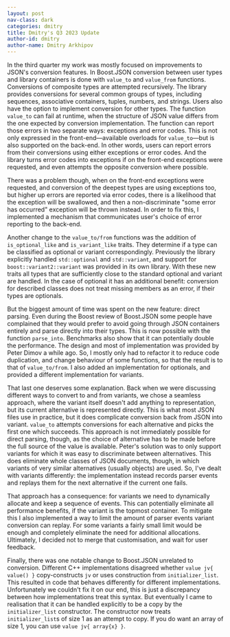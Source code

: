 ```yaml
---
layout: post
nav-class: dark
categories: dmitry
title: Dmitry's Q3 2023 Update
author-id: dmitry
author-name: Dmitry Arkhipov
---
```


In the third quarter my work was mostly focused on improvements to JSON's
conversion features. In Boost.JSON conversion between user types and library
containers is done with `value_to` and `value_from` functions. Conversions of
composite types are attempted recursively. The library provides conversions for
several common groups of types, including sequences, associative containers,
tuples, numbers, and strings. Users also have the option to implement
conversion for other types. The function `value_to` can fail at runtime, when
the structure of JSON value differs from the one expected by conversion
implementation. The function can report those errors in two separate ways:
exceptions and error codes. This is not only expressed in the
front-end—available overloads for `value_to`—but is also supported on the
back-end. In other words, users can report errors from their conversions using
either exceptions or error codes. And the library turns error codes into
exceptions if on the front-end exceptions were requested, and even attempts the
opposite conversion where possible.

There was a problem though, when on the front-end exceptions were requested,
and conversion of the deepest types are using exceptions too, but higher up
errors are reported via error codes, there is a likelihood that the exception
will be swallowed, and then a non-discriminate "some error has occurred"
exception will be thrown instead. In order to fix this, I implemented a
mechanism that communicates user's choice of error reporting to the back-end.

Another change to the `value_to/from` functions was the addition of
`is_optional_like` and `is_variant_like` traits. They determine if a type can
be classified as optional or variant correspondingly. Previously the library
explicitly handled `std::optional` and `std::variant`, and
support for `boost::variant2::variant` was provided in its own library. With
these new traits all types that are sufficiently close to the standard optional
and variant are handled. In the case of optional it has an additional benefit:
conversion for described classes does not treat missing members as an error, if
their types are optionals.

But the biggest amount of time was spent on the new feature: direct parsing.
Even during the Boost review of Boost.JSON some people have complained that
they would prefer to avoid going through JSON containers entirely and parse
directly into their types. This is now possible with the function `parse_into`.
Benchmarks also show that it can potentially double the performance. The design
and most of implementation was provided by Peter Dimov a while ago. So,
I mostly only had to refactor it to reduce code duplication, and change
behaviour of some functions, so that the result is to that of `value_to/from`.
I also added an implementation for optionals, and provided a different
implementation for variants.

That last one deserves some explanation. Back when we were discussing different
ways to convert to and from variants, we chose a seamless approach, where the
variant itself doesn't add anything to representation, but its current
alternative is represented directly. This is what most JSON files use in
practice, but it does complicate conversion back from JSON into variant.
`value_to` attempts conversions for each alternative and picks the first one
which succeeds. This approach is not immediately possible for direct parsing,
though, as the choice of alternative has to be made before the full source of
the value is available. Peter's solution was to only support variants for
which it was easy to discriminate between alternatives. This does eliminate
whole classes of JSON documents, though, in which variants of very similar
alternatives (usually objects) are used. So, I've dealt with variants
differently: the implementation instead records parser events and replays them
for the next alternative if the current one fails.

That approach has a consequence: for variants we need to dynamically allocate
and keep a sequence of events. This can potentially eliminate all performance
benefits, if the variant is the topmost container. To mitigate this I also
implemented a way to limit the amount of parser events variant conversion can
replay. For some variants a fairly small limit would be enough and completely
eliminate the need for additional allocations. Ultimately, I decided not to
merge that customisation, and wait for user feedback.

Finally, there was one notable change to Boost.JSON unrelated to conversion.
Different C++ implementations disagreed whether `value jv{ value() }`
copy-constructs `jv` or uses construction from `initializer_list`. This
resulted in code that behaves differently for different implementations.
Unfortunately we couldn't fix it on our end, this is just a discrepancy between
how implementations treat this syntax. But eventually I came to realisation
that it can be handled explicitly to be a copy by the `initializer_list`
constructor. The constructor now treats `initializer_list`s of size 1 as an
attempt to copy. If you do want an array of size 1, you can use `value jv{
array{x} }`.
